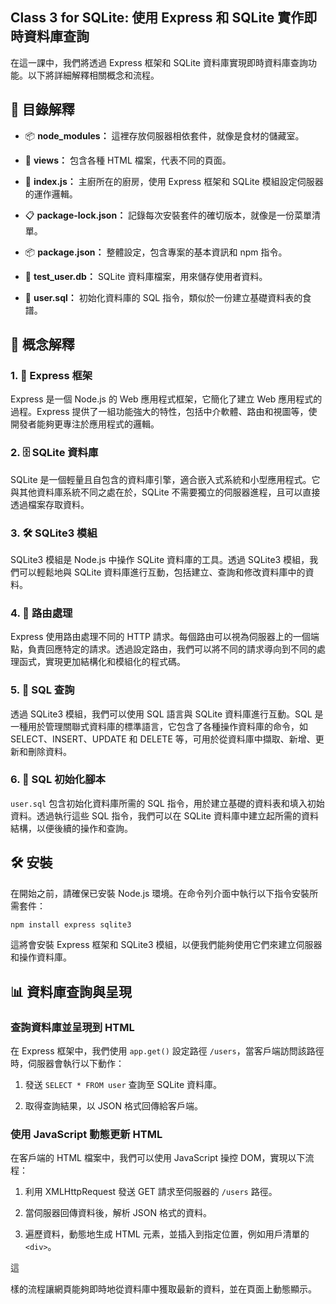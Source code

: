 ## Class 3 for SQLite: 使用 Express 和 SQLite 實作即時資料庫查詢

在這一課中，我們將透過 Express 框架和 SQLite 資料庫實現即時資料庫查詢功能。以下將詳細解釋相關概念和流程。

## 📁 目錄解釋

- 📦 **node_modules：** 這裡存放伺服器相依套件，就像是食材的儲藏室。

- 📂 **views：** 包含各種 HTML 檔案，代表不同的頁面。

- 🍳 **index.js：** 主廚所在的廚房，使用 Express 框架和 SQLite 模組設定伺服器的運作邏輯。

- 📋 **package-lock.json：** 記錄每次安裝套件的確切版本，就像是一份菜單清單。

- 📦 **package.json：** 整體設定，包含專案的基本資訊和 npm 指令。

- 📄 **test_user.db：** SQLite 資料庫檔案，用來儲存使用者資料。

- 📄 **user.sql：** 初始化資料庫的 SQL 指令，類似於一份建立基礎資料表的食譜。

## 🧠 概念解釋

### 1. 🚀 Express 框架
Express 是一個 Node.js 的 Web 應用程式框架，它簡化了建立 Web 應用程式的過程。Express 提供了一組功能強大的特性，包括中介軟體、路由和視圖等，使開發者能夠更專注於應用程式的邏輯。

### 2. 🗄️ SQLite 資料庫
SQLite 是一個輕量且自包含的資料庫引擎，適合嵌入式系統和小型應用程式。它與其他資料庫系統不同之處在於，SQLite 不需要獨立的伺服器進程，且可以直接透過檔案存取資料。

### 3. 🛠 SQLite3 模組
SQLite3 模組是 Node.js 中操作 SQLite 資料庫的工具。透過 SQLite3 模組，我們可以輕鬆地與 SQLite 資料庫進行互動，包括建立、查詢和修改資料庫中的資料。

### 4. 🚚 路由處理
Express 使用路由處理不同的 HTTP 請求。每個路由可以視為伺服器上的一個端點，負責回應特定的請求。透過設定路由，我們可以將不同的請求導向到不同的處理函式，實現更加結構化和模組化的程式碼。

### 5. 🍜 SQL 查詢
透過 SQLite3 模組，我們可以使用 SQL 語言與 SQLite 資料庫進行互動。SQL 是一種用於管理關聯式資料庫的標準語言，它包含了各種操作資料庫的命令，如 SELECT、INSERT、UPDATE 和 DELETE 等，可用於從資料庫中擷取、新增、更新和刪除資料。

### 6. 📄 SQL 初始化腳本
`user.sql` 包含初始化資料庫所需的 SQL 指令，用於建立基礎的資料表和填入初始資料。透過執行這些 SQL 指令，我們可以在 SQLite 資料庫中建立起所需的資料結構，以便後續的操作和查詢。

## 🛠 安裝

在開始之前，請確保已安裝 Node.js 環境。在命令列介面中執行以下指令安裝所需套件：

```bash
npm install express sqlite3
```

這將會安裝 Express 框架和 SQLite3 模組，以便我們能夠使用它們來建立伺服器和操作資料庫。

## 📊 資料庫查詢與呈現

### 查詢資料庫並呈現到 HTML

在 Express 框架中，我們使用 `app.get()` 設定路徑 `/users`，當客戶端訪問該路徑時，伺服器會執行以下動作：

1. 發送 `SELECT * FROM user` 查詢至 SQLite 資料庫。

2. 取得查詢結果，以 JSON 格式回傳給客戶端。

### 使用 JavaScript 動態更新 HTML

在客戶端的 HTML 檔案中，我們可以使用 JavaScript 操控 DOM，實現以下流程：

1. 利用 XMLHttpRequest 發送 GET 請求至伺服器的 `/users` 路徑。

2. 當伺服器回傳資料後，解析 JSON 格式的資料。

3. 遍歷資料，動態地生成 HTML 元素，並插入到指定位置，例如用戶清單的 `<div>`。

這

樣的流程讓網頁能夠即時地從資料庫中獲取最新的資料，並在頁面上動態顯示。